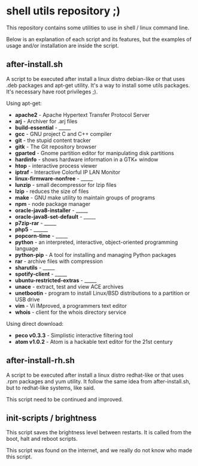 # shell utils repository ;)

This repository contains some utilities to use in shell / linux command line.

Below is an explanation of each script and its features, but the examples of usage and/or installation are inside the script.

after-install.sh
-------------------

A script to be executed after install a linux distro debian-like or that uses .deb packages and apt-get utility.
It's a way to install some utils packages.
It's necessary have root privileges ;).

Using apt-get:
- **apache2** - Apache Hypertext Transfer Protocol Server
- **arj** - Archiver for .arj files
- **build-essential** - _____
- **gcc** - GNU project C and C++ compiler
- **git** - the stupid content tracker
- **gitk** - The Git repository browser
- **gparted** - Gnome partition editor for manipulating disk partitions
- **hardinfo** - shows hardware information in a GTK+ window
- **htop** - interactive process viewer
- **iptraf** - Interactive Colorful IP LAN Monitor
- **linux-firmware-nonfree** - _____
- **lunzip** - small decompressor for lzip files
- **lzip** - reduces the size of files
- **make** - GNU make utility to maintain groups of programs
- **npm** - node package manager
- **oracle-java8-installer** - _____
- **oracle-java8-set-default** - _____
- **p7zip-rar** - _____
- **php5** - ______
- **popcorn-time** - _____
- **python** - an interpreted, interactive, object-oriented programming language
- **python-pip** - A tool for installing and managing Python packages
- **rar** - archive files with compression
- **sharutils** - _____
- **spotify-client** - _____
- **ubuntu-restricted-extras** - _____
- **unace** - extract, test and view ACE archives
- **unetbootin** - program to install Linux/BSD distributions to  a partition or USB drive
- **vim** - Vi IMproved, a programmers text editor
- **whois** - client for the whois directory service

Using direct download:
- **peco v0.3.3** - Simplistic interactive filtering tool
- **atom v1.0.2** - Atom is a hackable text editor for the 21st century

after-install-rh.sh
-------------------

A script to be executed after install a linux distro redhat-like or that uses .rpm packages and yum utility.
It follow the same idea from after-install.sh, but to redhat-like systems, like said.

This script need to be continued and improved.

init-scripts / brightness
-------------------

This script saves the brightness level between restarts. It is called from the boot, halt and reboot scripts.

This script was found on the internet, and we really do not know who made this script.
